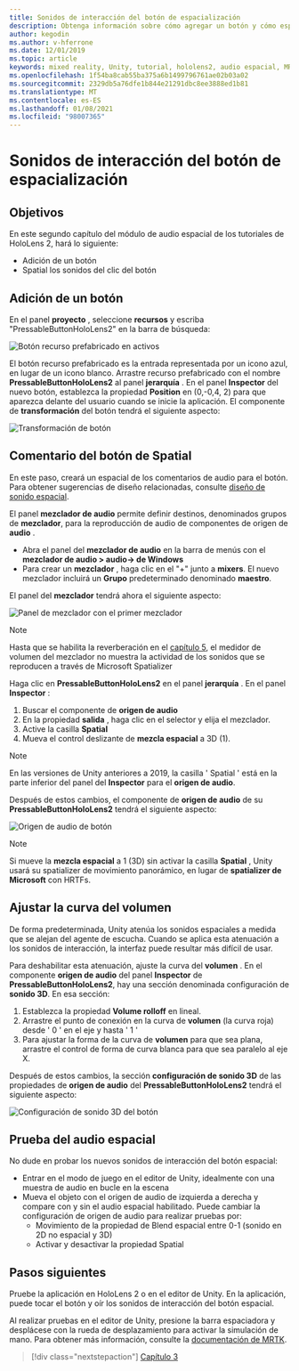 ```yaml
---
title: Sonidos de interacción del botón de espacialización
description: Obtenga información sobre cómo agregar un botón y cómo espaciale los sonidos de interacción del botón en una aplicación de realidad mixta.
author: kegodin
ms.author: v-hferrone
ms.date: 12/01/2019
ms.topic: article
keywords: mixed reality, Unity, tutorial, hololens2, audio espacial, MRTK, kit de herramientas de realidad mixta, UWP, Windows 10, HRTF, función de transferencia relacionada con el encabezado, reverberación, Microsoft Spatializer, Prefabs, curva de volumen
ms.openlocfilehash: 1f54ba8cab55ba375a6b1499796761ae02b03a02
ms.sourcegitcommit: 2329db5a76dfe1b844e21291dbc8ee3888ed1b81
ms.translationtype: MT
ms.contentlocale: es-ES
ms.lasthandoff: 01/08/2021
ms.locfileid: "98007365"
---
```

# <a name="spatializing-button-interaction-sounds"></a>Sonidos de interacción del botón de espacialización

## <a name="objectives"></a>Objetivos

En este segundo capítulo del módulo de audio espacial de los tutoriales de HoloLens 2, hará lo siguiente:
* Adición de un botón
* Spatial los sonidos del clic del botón

## <a name="add-a-button"></a>Adición de un botón

En el panel **proyecto** , seleccione **recursos** y escriba "PressableButtonHoloLens2" en la barra de búsqueda:

![Botón recurso prefabricado en activos](images/spatial-audio/button-prefab-in-assets.png)

El botón recurso prefabricado es la entrada representada por un icono azul, en lugar de un icono blanco. Arrastre recurso prefabricado con el nombre **PressableButtonHoloLens2** al panel **jerarquía** . En el panel **Inspector** del nuevo botón, establezca la propiedad **Position** en (0,-0,4, 2) para que aparezca delante del usuario cuando se inicie la aplicación. El componente de **transformación** del botón tendrá el siguiente aspecto:

![Transformación de botón](images/spatial-audio/button-transform.png)

## <a name="spatialize-button-feedback"></a>Comentario del botón de Spatial

En este paso, creará un espacial de los comentarios de audio para el botón. Para obtener sugerencias de diseño relacionadas, consulte [diseño de sonido espacial](../../../design/spatial-sound-design.md). 

El panel **mezclador de audio** permite definir destinos, denominados grupos de **mezclador**, para la reproducción de audio de componentes de origen de **audio** . 
* Abra el panel del **mezclador de audio** en la barra de menús con el **mezclador de audio > audio-> de Windows**
* Para crear un **mezclador** , haga clic en el "+" junto a **mixers**. El nuevo mezclador incluirá un **Grupo** predeterminado denominado **maestro**.

El panel del **mezclador** tendrá ahora el siguiente aspecto:

![Panel de mezclador con el primer mezclador](images/spatial-audio/mixer-panel-with-first-mixer.png)

> [!NOTE]
> Hasta que se habilita la reverberación en el [capítulo 5](unity-spatial-audio-ch5.md), el medidor de volumen del mezclador no muestra la actividad de los sonidos que se reproducen a través de Microsoft Spatializer

Haga clic en **PressableButtonHoloLens2** en el panel **jerarquía** . En el panel **Inspector** :
1. Buscar el componente de **origen de audio**
2. En la propiedad **salida** , haga clic en el selector y elija el mezclador.
3. Active la casilla **Spatial**
4. Mueva el control deslizante de **mezcla espacial** a 3D (1).

> [!NOTE]
> En las versiones de Unity anteriores a 2019, la casilla ' Spatial ' está en la parte inferior del panel del **Inspector** para el **origen de audio**.

Después de estos cambios, el componente de **origen de audio** de su **PressableButtonHoloLens2** tendrá el siguiente aspecto:

![Origen de audio de botón](images/spatial-audio/button-audio-source.png)

> [!NOTE]
> Si mueve la **mezcla espacial** a 1 (3D) sin activar la casilla **Spatial** , Unity usará su spatializer de movimiento panorámico, en lugar de **spatializer de Microsoft** con HRTFs.

## <a name="adjust-the-volume-curve"></a>Ajustar la curva del volumen

De forma predeterminada, Unity atenúa los sonidos espaciales a medida que se alejan del agente de escucha. Cuando se aplica esta atenuación a los sonidos de interacción, la interfaz puede resultar más difícil de usar.

Para deshabilitar esta atenuación, ajuste la curva del **volumen** . En el componente **origen de audio** del panel **Inspector** de **PressableButtonHoloLens2**, hay una sección denominada configuración de **sonido 3D**. En esa sección:
1. Establezca la propiedad **Volume rolloff** en lineal.
2. Arrastre el punto de conexión en la curva de **volumen** (la curva roja) desde ' 0 ' en el eje y hasta ' 1 '
3. Para ajustar la forma de la curva de **volumen** para que sea plana, arrastre el control de forma de curva blanca para que sea paralelo al eje X.

Después de estos cambios, la sección **configuración de sonido 3D** de las propiedades de **origen de audio** del **PressableButtonHoloLens2** tendrá el siguiente aspecto:

![Configuración de sonido 3D del botón](images/spatial-audio/button-3d-sound-settings.png)

## <a name="testing-the-spatialize-audio"></a>Prueba del audio espacial

No dude en probar los nuevos sonidos de interacción del botón espacial:

* Entrar en el modo de juego en el editor de Unity, idealmente con una muestra de audio en bucle en la escena
* Mueva el objeto con el origen de audio de izquierda a derecha y compare con y sin el audio espacial habilitado. Puede cambiar la configuración de origen de audio para realizar pruebas por:
    * Movimiento de la propiedad de Blend espacial entre 0-1 (sonido en 2D no espacial y 3D)
    * Activar y desactivar la propiedad Spatial

## <a name="next-steps"></a>Pasos siguientes

Pruebe la aplicación en HoloLens 2 o en el editor de Unity. En la aplicación, puede tocar el botón y oír los sonidos de interacción del botón espacial.

Al realizar pruebas en el editor de Unity, presione la barra espaciadora y desplácese con la rueda de desplazamiento para activar la simulación de mano. Para obtener más información, consulte la [documentación de MRTK](https://microsoft.github.io/MixedRealityToolkit-Unity/Documentation/GettingStartedWithTheMRTK.html#using-the-in-editor-hand-input-simulation-to-test-a-scene).

> [!div class="nextstepaction"]
> [Capítulo 3](unity-spatial-audio-ch3.md)

